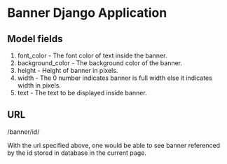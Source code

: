 # Banner Django Application

## Model fields

1. font_color - The font color of text inside the banner.
2. background_color - The background color of the banner.
3. height - Height of banner in pixels.
4. width - The 0 number indicates banner is full width else it indicates width in pixels.
5. text - The text to be displayed inside banner.

## URL

/banner/id/

With the url specified above, one would be able to see banner referenced by the id stored in database in the current page.

